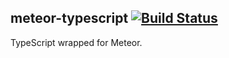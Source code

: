 ## meteor-typescript [![Build Status](https://travis-ci.org/barbatus/meteor-typescript.svg?branch=master)](https://travis-ci.org/barbatus/meteor-typescript)

TypeScript wrapped for Meteor.
